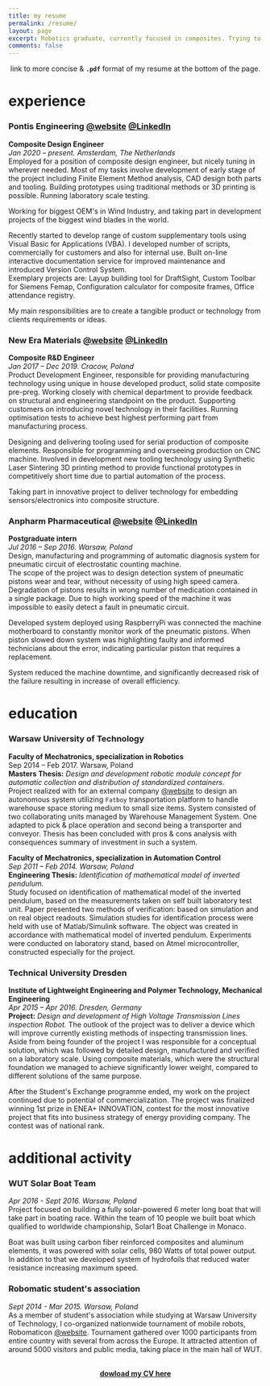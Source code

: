 ```yaml
---
title: my resume
permalink: /resume/
layout: page
excerpt: Robotics graduate, currently focused in composites. Trying to improve efficiency using a code. Set up this website to document and share some findings.
comments: false
---
```

<center>link to more concise & <code><b>.pdf</b></code> format of my resume at the bottom of the page. </center>

# experience
### Pontis Engineering <a href="https://www.pontis-engineering.com/" target="_blank" rel="noopener">@website</a> <a href="https://www.linkedin.com/company/pontis-engineering/" target="_blank" rel="noopener">@LinkedIn</a><br>
**Composite Design Engineer** <br>
*Jan 2020 – present. Amsterdam, The Netherlands <br>*
Employed for a position of composite design engineer, but nicely tuning in wherever needed. Most of my tasks involve development
of early stage of the project including Finite Element Method analysis, CAD design both parts and tooling. Building prototypes 
using traditional methods or 3D printing is possible. Running laboratory scale testing.

Working for biggest OEM's in Wind Industry, and taking part in development projects of the biggest wind blades in the world.


Recently started to develop range of custom supplementary tools using Visual Basic for Applications (VBA). 
I developed number of scripts, commercially for customers and also for internal use. Built on-line interactive
documentation service for improved maintenance and introduced Version Control System. <br>
Exemplary projects are: Layup building tool for DraftSight, 
Custom Toolbar for Siemens Femap, Configuration calculator for composite frames, Office attendance registry. 

My main responsibilities are to create a tangible product or technology from clients requirements or ideas. 

### New Era Materials <a href="https://neweramaterials.com/" target="_blank" rel="noopener">@website</a> <a href="https://www.linkedin.com/company/neweramaterials/" target="_blank" rel="noopener">@LinkedIn</a><br>
**Composite R&D Engineer** <br>
*Jan 2017 – Dec 2019. Cracow, Poland <br>*
Product Development Engineer, responsible for providing manufacturing technology using unique in house developed product,
solid state composite pre-preg. Working closely with chemical department to provide feedback on structural and engineering 
standpoint on the product. Supporting customers on introducing novel technology in their facilities. Running optimisation 
tests to achieve best highest performing part from manufacturing process. 

Designing and delivering tooling used for serial production of composite elements.
Responsible for programming and overseeing production on CNC machine. 
Involved in development new tooling technology using Synthetic Laser Sintering 3D printing method to provide functional 
prototypes in competitively short time due to partial automation of the process. 

Taking part in innovative project to deliver technology for embedding sensors/electronics into composite structure.

### Anpharm Pharmaceutical <a href="https://anpharm.pl/?language=en" target="_blank" rel="noopener">@website</a> <a href="https://www.linkedin.com/company/zak%C5%82ad-produkcyjny-firmy-servier-w-polsce-anpharm/" target="_blank" rel="noopener">@LinkedIn</a> 
**Postgraduate intern** <br>
*Jul 2016 – Sep 2016. Warsaw, Poland <br>*
Design, manufacturing and programming of automatic diagnosis system for pneumatic circuit of electrostatic counting machine. <br>
The scope of the project was to design detection system of pneumatic pistons wear and tear, without necessity of using high speed camera. 
Degradation of pistons results in wrong number of medication contained in a single package. 
Due to high working speed of the machine it was impossible to easily detect a fault in pneumatic circuit.

Developed system deployed using RaspberryPi was connected the machine motherboard to constantly monitor work of the pneumatic pistons. 
When piston slowed down system was highlighting faulty and informed technicians about the error, indicating particular piston that requires a replacement.

System reduced the machine downtime, and significantly decreased risk of the failure resulting in increase of overall efficiency.

# education
### Warsaw University of Technology <br>
**Faculty of Mechatronics, specialization in Robotics** <br>
Sep 2014 – Feb 2017. Warsaw, Poland <br>
**Masters Thesis:** *Design and development robotic module concept for automatic
collection and distribution of standardized containers.*<br>
Project realized with for an external company <a href="https://versabox.eu/" target="_blank" rel="noopener">@website</a>
to design an autonomous system utilizing `Fatboy` transportation platform to handle warehouse space storing medium to small
size items. System consisted of two collaborating units managed by Warehouse Management System. 
One adapted to pick & place operation and second being a transporter and conveyor. Thesis has been concluded with pros & cons 
analysis with consequences summary of investment in such a system.

**Faculty of Mechatronics, specialization in Automation Control** <br>
*Sep 2011 – Feb 2014. Warsaw, Poland <br>*
**Engineering Thesis:** *Identification of mathematical model of inverted pendulum.*<br>
Study focused on identification of mathematical model of the inverted
pendulum, based on the measurements taken on self built laboratory test unit.
Paper presented two methods of verification: based on simulation and on real object readouts.
Simulation studies for identification process were held with use of Matlab/Simulink software. 
The object was created in accordance with mathematical model of inverted pendulum. 
Experiments were conducted on laboratory stand, based on Atmel
microcontroller, constructed especially for the project.

### Technical University Dresden <br>
**Institute of Lightweight Engineering and Polymer Technology, Mechanical Engineering** <br>
*Apr 2015 – Apr 2016. Dresden, Germany <br>*
**Project:** *Design and development of High Voltage Transmission Lines inspection Robot.*
The outlook of the project was to deliver a device which will improve currently existing methods of inspecting transmission lines. 
Aside from being founder of the project I was responsible for a conceptual solution, which was followed by detailed design, 
manufactured and verified on a laboratory scale.
Using composite materials, which were the structural foundation we managed to achieve significantly lower weight, 
compared to different solutions of the same purpose. 

After the Student's Exchange programme ended, my work on the project continued due to potential of commercialization.
The project was finalized winning 1st prize in ENEA+ INNOVATION, contest for the most innovative project that fits into 
business strategy of energy providing company. The contest was of national rank.

# additional activity
### WUT Solar Boat Team
*Apr 2016 - Sept 2016. Warsaw, Poland <br>*
Project focused on building a fully solar-powered 6 meter long boat that will take part in boating race.
Within the team of 10 people we built boat which qualified to worldwide championship, Solar1 Boat Challenge in Monaco.

Boat was built using carbon fiber reinforced composites and aluminum elements, it was powered with solar cells, 980 Watts of 
total power output. In addition to that we developed system of hydrofoils that reduced water resistance increasing maximum speed.


### Robomatic student's association
*Sept 2014 - Mar 2015. Warsaw, Poland <br>*
As a member of student's association while studying at Warsaw University of Technology, I co-organized nationwide tournament 
of mobile robots, Robomaticon <a href="https://robomaticon.pl/en" target="_blank" rel="noopener">@website</a>. 
Tournament gathered over 1000 participants from entire country with several from across the Europe. It attracted attention of around 5000
visitors and public media, taking place in the main hall of WUT. 
<br>
<br>
<center><b><a href="https://github.com/furmanp/my-personal-website/raw/master/assets/CV_PFU.pdf">dowload my CV here</a></b></center>
